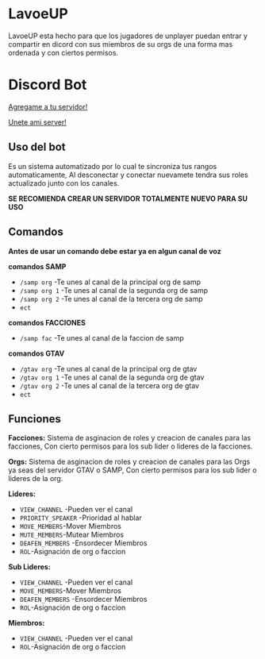 # LavoeUP

LavoeUP esta hecho para que los jugadores de unplayer puedan entrar y compartir en dicord
con sus miembros de su orgs de una forma mas ordenada y con ciertos permisos.

# Discord Bot
[Agregame a tu servidor!](https://discord.com/api/oauth2/authorize?client_id=745396338312609812&permissions=8&scope=bot)

[Unete ami server!](https://discord.gg/7v3KXjk)

## Uso del bot
Es un sistema automatizado por lo cual te sincroniza tus rangos automaticamente, 
Al desconectar y conectar nuevamete tendra sus roles actualizado junto con los canales.

**SE RECOMIENDA CREAR UN SERVIDOR TOTALMENTE NUEVO PARA SU USO**
## Comandos
**Antes de usar un comando debe estar ya en algun canal de voz**

**comandos SAMP**
* `/samp org` -Te unes al canal de la principal org de samp
* `/samp org 1` -Te unes al canal de la segunda org de samp
* `/samp org 2` -Te unes al canal de la tercera org de samp
* `ect`

**comandos FACCIONES**
* `/samp fac` -Te unes al canal de la faccion de samp

**comandos GTAV**
* `/gtav org` -Te unes al canal de la principal org de gtav
* `/gtav org 1` -Te unes al canal de la segunda org de gtav
* `/gtav org 2` -Te unes al canal de la tercera org de gtav
* `ect`

## Funciones

**Facciones:**
Sistema de asginacion de roles y creacion de canales para las facciones,
Con cierto permisos para los sub lider o lideres de la facciones.


**Orgs:**
Sistema de asginacion de roles y creacion de canales para las Orgs ya seas del servidor GTAV o SAMP,
Con cierto permisos para los sub lider o lideres de la org.

**Lideres:**
* `VIEW_CHANNEL` -Pueden ver el canal
* `PRIORITY_SPEAKER` -Prioridad al hablar
* `MOVE_MEMBERS`-Mover Miembros
* `MUTE_MEMBERS`-Mutear Miembros
* `DEAFEN_MEMBERS` -Ensordecer Miembros
* `ROL`-Asignación de org o faccion

**Sub Lideres:**
* `VIEW_CHANNEL` -Pueden ver el canal
* `MOVE_MEMBERS`-Mover Miembros
* `DEAFEN_MEMBERS` -Ensordecer Miembros
* `ROL`-Asignación de org o faccion

**Miembros:**
* `VIEW_CHANNEL` -Pueden ver el canal
* `ROL`-Asignación de org o faccion



